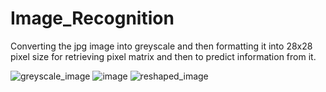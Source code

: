 # Image_Recognition
Converting the jpg image into greyscale and then formatting it into 28x28 pixel size for retrieving pixel matrix and then to predict information from it.

![greyscale_image](https://user-images.githubusercontent.com/68287058/97678175-69b9fa80-1ab9-11eb-8280-2bf70feb0122.png)
![image](https://user-images.githubusercontent.com/68287058/97678179-6b83be00-1ab9-11eb-9f6e-dc52436c4e80.png)
![reshaped_image](https://user-images.githubusercontent.com/68287058/97678181-6c1c5480-1ab9-11eb-9377-c30c2ed2f7d1.png)
